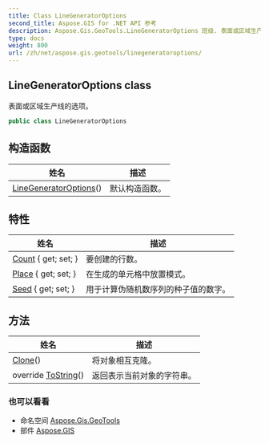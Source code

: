 ```yaml
---
title: Class LineGeneratorOptions
second_title: Aspose.GIS for .NET API 参考
description: Aspose.Gis.GeoTools.LineGeneratorOptions 班级. 表面或区域生产线的选项
type: docs
weight: 800
url: /zh/net/aspose.gis.geotools/linegeneratoroptions/
---
```

## LineGeneratorOptions class

表面或区域生产线的选项。

```csharp
public class LineGeneratorOptions
```

## 构造函数

| 姓名 | 描述 |
| --- | --- |
| [LineGeneratorOptions](linegeneratoroptions/)() | 默认构造函数。 |

## 特性

| 姓名 | 描述 |
| --- | --- |
| [Count](../../aspose.gis.geotools/linegeneratoroptions/count/) { get; set; } | 要创建的行数。 |
| [Place](../../aspose.gis.geotools/linegeneratoroptions/place/) { get; set; } | 在生成的单元格中放置模式。 |
| [Seed](../../aspose.gis.geotools/linegeneratoroptions/seed/) { get; set; } | 用于计算伪随机数序列的种子值的数字。 |

## 方法

| 姓名 | 描述 |
| --- | --- |
| [Clone](../../aspose.gis.geotools/linegeneratoroptions/clone/)() | 将对象相互克隆。 |
| override [ToString](../../aspose.gis.geotools/linegeneratoroptions/tostring/)() | 返回表示当前对象的字符串。 |

### 也可以看看

* 命名空间 [Aspose.Gis.GeoTools](../../aspose.gis.geotools/)
* 部件 [Aspose.GIS](../../)


